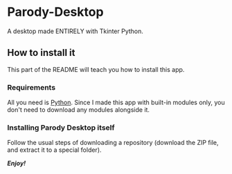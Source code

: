 # Parody-Desktop
A desktop made ENTIRELY with Tkinter Python.

## How to install it
This part of the README will teach you how to install this app.  

### Requirements

All you need is [Python](https://www.python.org). Since I made this app with built-in modules only, you don't need to download any modules alongside it.  

### Installing Parody Desktop itself

Follow the usual steps of downloading a repository (download the ZIP file, and extract it to a special folder).  




***Enjoy!***

